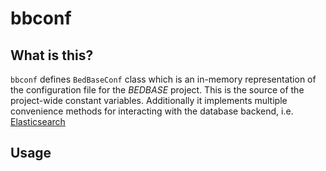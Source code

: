 # bbconf



## What is this?

`bbconf` defines `BedBaseConf` class which is an in-memory representation of the configuration file for the *BEDBASE* project. This is the source of the project-wide constant variables. Additionally it implements multiple convenience methods for interacting with the database backend, i.e. [Elasticsearch](https://www.elastic.co/)

## Usage

